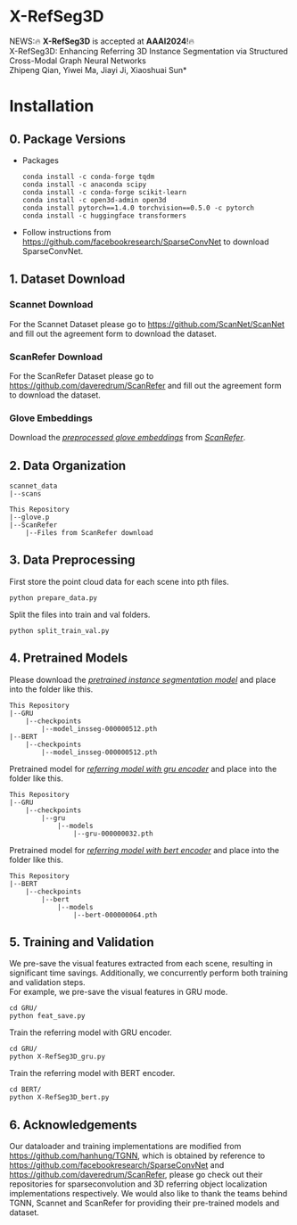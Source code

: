 # X-RefSeg3D
NEWS:🔥 **X-RefSeg3D** is accepted at **AAAI2024**!🔥  
X-RefSeg3D: Enhancing Referring 3D Instance Segmentation via Structured Cross-Modal Graph Neural Networks  
Zhipeng Qian, Yiwei Ma, Jiayi Ji, Xiaoshuai Sun*  

# Installation
## 0. Package Versions
* Packages
    ```
    conda install -c conda-forge tqdm
    conda install -c anaconda scipy
    conda install -c conda-forge scikit-learn
    conda install -c open3d-admin open3d
    conda install pytorch==1.4.0 torchvision==0.5.0 -c pytorch
    conda install -c huggingface transformers
    ```
* Follow instructions from https://github.com/facebookresearch/SparseConvNet to download SparseConvNet.
##  1. Dataset Download

### Scannet Download
For the Scannet Dataset please go to https://github.com/ScanNet/ScanNet and fill out the agreement form to download the dataset.

### ScanRefer Download
For the ScanRefer Dataset please go to https://github.com/daveredrum/ScanRefer and fill out the agreement form to download the dataset.

### Glove Embeddings
Download the [*preprocessed glove embeddings*](http://kaldir.vc.in.tum.de/glove.p) from [*ScanRefer*](https://github.com/daveredrum/ScanRefer).

## 2. Data Organization
```
scannet_data
|--scans

This Repository
|--glove.p
|--ScanRefer
    |--Files from ScanRefer download
```

## 3. Data Preprocessing
First store the point cloud data for each scene into pth files.
```
python prepare_data.py
```
Split the files into train and val folders.
```
python split_train_val.py
```
## 4. Pretrained Models
Please download the [*pretrained instance segmentation model*](https://www.dropbox.com/sh/u2mozpyzycwomwc/AABbYCbZPKGu8foT3bQc_jdna?dl=0) and place into the folder like this.
```
This Repository
|--GRU
    |--checkpoints
        |--model_insseg-000000512.pth
|--BERT
    |--checkpoints
        |--model_insseg-000000512.pth
```
Pretrained model for [*referring model with gru encoder*](https://www.dropbox.com/sh/u2mozpyzycwomwc/AABbYCbZPKGu8foT3bQc_jdna?dl=0) and place into the folder like this.
```
This Repository
|--GRU
    |--checkpoints
        |--gru
            |--models
                |--gru-000000032.pth
```
Pretrained model for [*referring model with bert encoder*](https://www.dropbox.com/sh/u2mozpyzycwomwc/AABbYCbZPKGu8foT3bQc_jdna?dl=0) and place into the folder like this.
```
This Repository
|--BERT
    |--checkpoints
        |--bert
            |--models
                |--bert-000000064.pth
```
## 5. Training and Validation
We pre-save the visual features extracted from each scene, resulting in significant time savings. Additionally, we concurrently perform both training and validation steps.  
For example, we pre-save the visual features in GRU mode.
```
cd GRU/
python feat_save.py
```
Train the referring model with GRU encoder. 
```
cd GRU/
python X-RefSeg3D_gru.py
```
Train the referring model with BERT encoder.
```
cd BERT/
python X-RefSeg3D_bert.py
```
## 6. Acknowledgements
Our dataloader and training implementations are modified from https://github.com/hanhung/TGNN, which is obtained by reference to https://github.com/facebookresearch/SparseConvNet and https://github.com/daveredrum/ScanRefer, please go check out their repositories for sparseconvolution and 3D referring object localization implementations respectively. We would also like to thank the teams behind TGNN, Scannet and ScanRefer for providing their pre-trained models and dataset.
